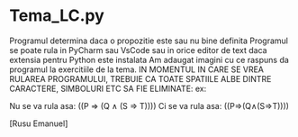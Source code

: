 # Tema_LC.py
Programul determina daca o propozitie este sau nu bine definita
Programul se poate rula in PyCharm sau VsCode sau in orice editor de text daca extensia pentru Python este instalata
Am adaugat imagini cu ce raspuns da programul la exercitiile de la tema.
IN MOMENTUL IN CARE SE VREA RULAREA PROGRAMULUI, TREBUIE CA TOATE SPATIILE ALBE DINTRE CARACTERE, SIMBOLURI ETC SA FIE ELIMINATE:
ex:

Nu se va rula asa: ((P ⇒ (Q ∧ (S ⇒ T))))
Ci se va rula asa: ((P⇒(Q∧(S⇒T))))

[Rusu Emanuel]
